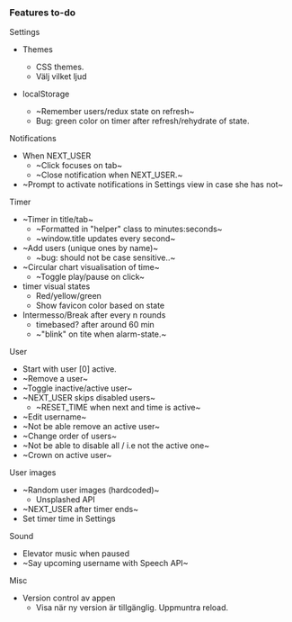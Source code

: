 ### Features to-do
Settings
* Themes
  - CSS themes.
  - Välj vilket ljud

* localStorage
  - ~Remember users/redux state on refresh~
  - Bug: green color on timer after refresh/rehydrate of state.
  
Notifications
* When NEXT_USER
  - ~Click focuses on tab~
  - ~Close notification when NEXT_USER.~
* ~Prompt to activate notifications in Settings view in case she has not~
  
Timer
* ~Timer in title/tab~
  - ~Formatted in "helper" class to minutes:seconds~
  - ~window.title updates every second~
* ~Add users (unique ones by name)~
  - ~bug: should not be case sensitive..~
* ~Circular chart visualisation of time~
  - ~Toggle play/pause on click~
* timer visual states
  - Red/yellow/green
  - Show favicon color based on state
* Intermesso/Break after every n rounds
  - timebased? after around 60 min
  * ~"blink" on tite when alarm-state.~
  
User
* Start with user [0] active.
* ~Remove a user~
* ~Toggle inactive/active user~
* ~NEXT_USER skips disabled users~
  - ~RESET_TIME when next and time is active~
* ~Edit username~
* ~Not be able remove an active user~
* ~Change order of users~
* ~Not be able to disable all / i.e not the active one~
* ~Crown on active user~

User images
* ~Random user images (hardcoded)~
  - Unsplashed API
* ~NEXT_USER after timer ends~
* Set timer time in Settings

Sound
* Elevator music when paused
* ~Say upcoming username with Speech API~


Misc
* Version control av appen
  - Visa när ny version är tillgänglig. Uppmuntra reload.
